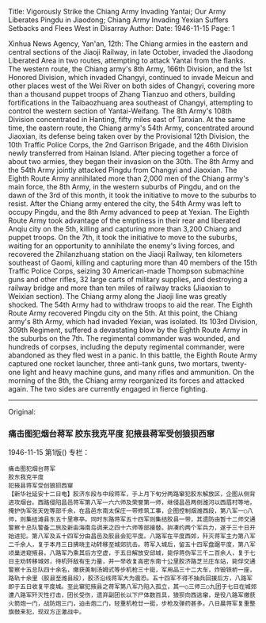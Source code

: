 Title: Vigorously Strike the Chiang Army Invading Yantai; Our Army Liberates Pingdu in Jiaodong; Chiang Army Invading Yexian Suffers Setbacks and Flees West in Disarray
Author:
Date: 1946-11-15
Page: 1

Xinhua News Agency, Yan'an, 12th: The Chiang armies in the eastern and central sections of the Jiaoji Railway, in late October, invaded the Jiaodong Liberated Area in two routes, attempting to attack Yantai from the flanks. The western route, the Chiang army's 8th Army, 166th Division, and the 1st Honored Division, which invaded Changyi, continued to invade Meicun and other places west of the Wei River on both sides of Changyi, covering more than a thousand puppet troops of Zhang Tianzuo and others, building fortifications in the Taibaozhuang area southeast of Changyi, attempting to control the western section of Yantai-Weifang. The 8th Army's 108th Division concentrated in Hanting, fifty miles east of Tanxian. At the same time, the eastern route, the Chiang army's 54th Army, concentrated around Jiaoxian, its defense being taken over by the Provisional 12th Division, the 10th Traffic Police Corps, the 2nd Garrison Brigade, and the 46th Division newly transferred from Hainan Island. After piecing together a force of about two armies, they began their invasion on the 30th. The 8th Army and the 54th Army jointly attacked Pingdu from Changyi and Jiaoxian. The Eighth Route Army annihilated more than 2,000 men of the Chiang army's main force, the 8th Army, in the western suburbs of Pingdu, and on the dawn of the 3rd of this month, it took the initiative to move to the suburbs to resist. After the Chiang army entered the city, the 54th Army was left to occupy Pingdu, and the 8th Army advanced to peep at Yexian. The Eighth Route Army took advantage of the emptiness in their rear and liberated Anqiu city on the 5th, killing and capturing more than 3,200 Chiang and puppet troops. On the 7th, it took the initiative to move to the suburbs, waiting for an opportunity to annihilate the enemy's living forces, and recovered the Zhilanzhuang station on the Jiaoji Railway, ten kilometers southeast of Gaomi, killing and capturing more than 40 members of the 15th Traffic Police Corps, seizing 30 American-made Thompson submachine guns and other rifles, 32 large carts of military supplies, and destroying a railway bridge and more than ten miles of railway tracks (Jiaoxian to Weixian section). The Chiang army along the Jiaoji line was greatly shocked. The 54th Army had to withdraw troops to aid the rear. The Eighth Route Army recovered Pingdu city on the 5th. At this point, the Chiang army's 8th Army, which had invaded Yexian, was isolated. Its 103rd Division, 309th Regiment, suffered a devastating blow by the Eighth Route Army in the suburbs on the 7th. The regimental commander was wounded, and hundreds of corpses, including the deputy regimental commander, were abandoned as they fled west in a panic. In this battle, the Eighth Route Army captured one rocket launcher, three anti-tank guns, two mortars, twenty-one light and heavy machine guns, and many rifles and ammunition. On the morning of the 8th, the Chiang army reorganized its forces and attacked again. The two sides are currently engaged in fierce fighting.



<hr /> 

Original: 


### 痛击图犯烟台蒋军  胶东我克平度  犯掖县蒋军受创狼狈西窜

1946-11-15
第1版()
专栏：

    痛击图犯烟台蒋军
    胶东我克平度
    犯掖县蒋军受创狼狈西窜
    【新华社延安十二日电】胶济东段与中段蒋军，于上月下旬分两路窜犯胶东解放区，企图从侧背进攻烟台。西路侵陷昌邑蒋军第八军一六六师及荣誉第一师，继侵昌邑两侧潍河以西眉村等地，掩护伪军张天佐等部千余，在昌邑东南太保庄一带修筑工事，企图控制烟潍西段，第八军一○八师，则集结滩县东五十里寒亭。同时东路蒋军五十四军则集结胶县一带，其遗防由暂十二师交通警察十总队警备二旅及新由海南岛调来之四十六师等部接替。拚凑约两个军兵力，遂于三十日开始进犯。第八军及五十四军分由昌邑及胶县会犯平度。八路军在平度西郊，歼灭蒋军主力第八军二千余人，复于本月三日拂晓主动转移至城郊抗击。蒋军入城后，留五十四军盘踞平度，第八军顷巢进窥掖县，八路军乃乘其后方空虚，于五日解放安邱城，毙俘蒋伪军三千二百余人，复于七日主劝转移城郊，待机歼敌有生力量，并一举收复高密东南十公里胶济路芝兰庄车站，毙俘交通警察十五总队四十余名，缴获美制汤姆式等步机枪三十挺，军用品三十二大车，炸毁铁桥一座，路轨十余里（胶县至潍县段），胶济沿线蒋军大为震恐。五十四军不得不抽兵回援后方，八路军即于五日收复平度城。至此窜犯掖县之蒋军第八军乃陷入孤立，其一○三师三○九团于七日在城郊遭八路军歼灭性打击，团长受伤，遗弃副团长以下尸体数百具，狼狈向西逃窜，是役八路军缴获火箭炮一门，战防炮三门，迫击炮二门，轻重机枪廿一挺，步枪及弹药甚多。八日晨蒋军复重整旗鼓来犯，现双方正激战中。

